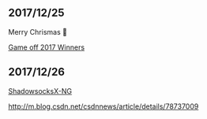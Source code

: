 ## 2017/12/25

Merry Chrismas :christmas_tree:

[Game off 2017 Winners](https://github.com/blog/2483-game-off-2017-winners)

## 2017/12/26

[ShadowsocksX-NG](https://github.com/shadowsocks/ShadowsocksX-NG)

http://m.blog.csdn.net/csdnnews/article/details/78737009


